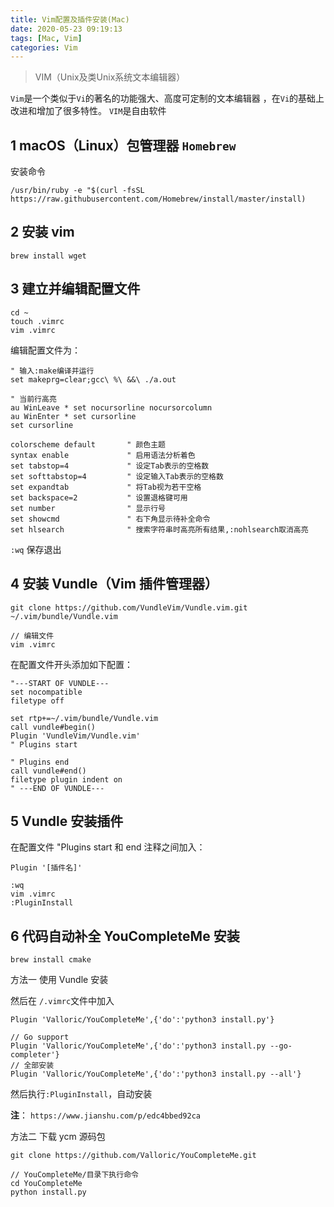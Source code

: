 ```yaml
---
title: Vim配置及插件安装(Mac)
date: 2020-05-23 09:19:13
tags: [Mac, Vim]
categories: Vim
---
```


> VIM（Unix及类Unix系统文本编辑器）

`Vim`是一个类似于`Vi`的著名的功能强大、高度可定制的文本编辑器 ，在`Vi`的基础上改进和增加了很多特性。 `VIM`是自由软件

<!-- more -->

## 1 macOS（Linux）包管理器 `Homebrew`

安装命令

```brew
/usr/bin/ruby -e "$(curl -fsSL https://raw.githubusercontent.com/Homebrew/install/master/install)
```

## 2 安装 vim

```brew
brew install wget
```

## 3 建立并编辑配置文件

```brew
cd ~
touch .vimrc
vim .vimrc
```

编辑配置文件为：

```vim
" 输入:make编译并运行
set makeprg=clear;gcc\ %\ &&\ ./a.out

" 当前行高亮
au WinLeave * set nocursorline nocursorcolumn
au WinEnter * set cursorline
set cursorline

colorscheme default       " 颜色主题
syntax enable             " 启用语法分析着色
set tabstop=4             " 设定Tab表示的空格数
set softtabstop=4         " 设定输入Tab表示的空格数
set expandtab             " 将Tab视为若干空格
set backspace=2           " 设置退格键可用
set number                " 显示行号
set showcmd               " 右下角显示待补全命令
set hlsearch              " 搜索字符串时高亮所有结果,:nohlsearch取消高亮
```

`:wq` 保存退出

## 4 安装 Vundle（Vim 插件管理器）

```git
git clone https://github.com/VundleVim/Vundle.vim.git ~/.vim/bundle/Vundle.vim

// 编辑文件
vim .vimrc
```

在配置文件开头添加如下配置：

```vim
"---START OF VUNDLE---
set nocompatible
filetype off

set rtp+=~/.vim/bundle/Vundle.vim
call vundle#begin()
Plugin 'VundleVim/Vundle.vim'
" Plugins start

" Plugins end
call vundle#end()
filetype plugin indent on
" ---END OF VUNDLE---
```

## 5 Vundle 安装插件

在配置文件 "Plugins start 和 end 注释之间加入：

```vim
Plugin '[插件名]'

:wq
vim .vimrc
:PluginInstall
```

## 6 代码自动补全 YouCompleteMe 安装

```brew
brew install cmake
```

方法一 使用 Vundle 安装

然后在 `/.vimrc`文件中加入

```vim
Plugin 'Valloric/YouCompleteMe',{'do':'python3 install.py'}

// Go support
Plugin 'Valloric/YouCompleteMe',{'do':'python3 install.py --go-completer'}
// 全部安装
Plugin 'Valloric/YouCompleteMe',{'do':'python3 install.py --all'}
```

然后执行`:PluginInstall`，自动安装

**注**： `https://www.jianshu.com/p/edc4bbed92ca`

方法二
下载 ycm 源码包

```git
git clone https://github.com/Valloric/YouCompleteMe.git

// YouCompleteMe/目录下执行命令
cd YouCompleteMe
python install.py
```
